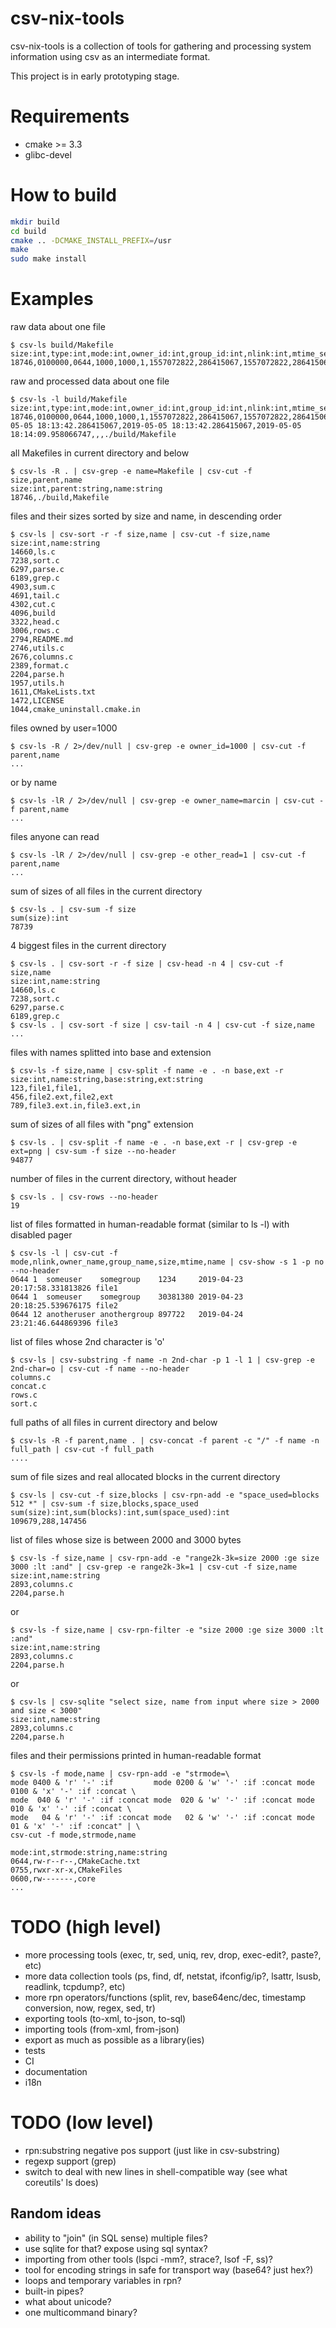 **csv-nix-tools**
=================

csv-nix-tools is a collection of tools for gathering and processing system information using csv as an intermediate format.

This project is in early prototyping stage.

# Requirements
- cmake >= 3.3
- glibc-devel

# How to build
```sh
mkdir build
cd build
cmake .. -DCMAKE_INSTALL_PREFIX=/usr
make
sudo make install
```

# Examples

raw data about one file
```
$ csv-ls build/Makefile
size:int,type:int,mode:int,owner_id:int,group_id:int,nlink:int,mtime_sec:int,mtime_nsec:int,ctime_sec:int,ctime_nsec:int,atime_sec:int,atime_nsec:int,dev:int,ino:int,rdev:int,blksize:int,blocks:int,symlink:string,parent:string,name:string
18746,0100000,0644,1000,1000,1,1557072822,286415067,1557072822,286415067,1557072849,958066747,0x801,16126121,0,4096,40,,,./build/Makefile
```

raw and processed data about one file
```
$ csv-ls -l build/Makefile
size:int,type:int,mode:int,owner_id:int,group_id:int,nlink:int,mtime_sec:int,mtime_nsec:int,ctime_sec:int,ctime_nsec:int,atime_sec:int,atime_nsec:int,dev:int,ino:int,rdev:int,blksize:int,blocks:int,type:string,owner_name:string,group_name:string,owner_read:bool,owner_write:bool,owner_execute:bool,group_read:bool,group_write:bool,group_execute:bool,other_read:bool,other_write:bool,other_execute:bool,setuid:bool,setgid:bool,sticky:bool,mtime:string,ctime:string,atime:string,symlink:string,parent:string,name:string
18746,0100000,0644,1000,1000,1,1557072822,286415067,1557072822,286415067,1557072849,958066747,0x801,16126121,0,4096,40,reg,marcin,marcin,1,1,0,1,0,0,1,0,0,0,0,0,2019-05-05 18:13:42.286415067,2019-05-05 18:13:42.286415067,2019-05-05 18:14:09.958066747,,,./build/Makefile
```

all Makefiles in current directory and below
```
$ csv-ls -R . | csv-grep -e name=Makefile | csv-cut -f size,parent,name
size:int,parent:string,name:string
18746,./build,Makefile
```

files and their sizes sorted by size and name, in descending order
```
$ csv-ls | csv-sort -r -f size,name | csv-cut -f size,name
size:int,name:string
14660,ls.c
7238,sort.c
6297,parse.c
6189,grep.c
4903,sum.c
4691,tail.c
4302,cut.c
4096,build
3322,head.c
3006,rows.c
2794,README.md
2746,utils.c
2676,columns.c
2389,format.c
2204,parse.h
1957,utils.h
1611,CMakeLists.txt
1472,LICENSE
1044,cmake_uninstall.cmake.in
```

files owned by user=1000
```
$ csv-ls -R / 2>/dev/null | csv-grep -e owner_id=1000 | csv-cut -f parent,name
...
```
or by name
```
$ csv-ls -lR / 2>/dev/null | csv-grep -e owner_name=marcin | csv-cut -f parent,name
...
```

files anyone can read
```
$ csv-ls -lR / 2>/dev/null | csv-grep -e other_read=1 | csv-cut -f parent,name
...
```

sum of sizes of all files in the current directory
```
$ csv-ls . | csv-sum -f size
sum(size):int
78739
```

4 biggest files in the current directory
```
$ csv-ls . | csv-sort -r -f size | csv-head -n 4 | csv-cut -f size,name
size:int,name:string
14660,ls.c
7238,sort.c
6297,parse.c
6189,grep.c
$ csv-ls . | csv-sort -f size | csv-tail -n 4 | csv-cut -f size,name
...
```

files with names splitted into base and extension
```
$ csv-ls -f size,name | csv-split -f name -e . -n base,ext -r
size:int,name:string,base:string,ext:string
123,file1,file1,
456,file2.ext,file2,ext
789,file3.ext.in,file3.ext,in
```

sum of sizes of all files with "png" extension
```
$ csv-ls . | csv-split -f name -e . -n base,ext -r | csv-grep -e ext=png | csv-sum -f size --no-header
94877
```

number of files in the current directory, without header
```
$ csv-ls . | csv-rows --no-header
19
```

list of files formatted in human-readable format (similar to ls -l) with disabled pager
```
$ csv-ls -l | csv-cut -f mode,nlink,owner_name,group_name,size,mtime,name | csv-show -s 1 -p no --no-header
0644 1  someuser    somegroup    1234     2019-04-23 20:17:58.331813826 file1
0644 1  someuser    somegroup    30381380 2019-04-23 20:18:25.539676175 file2
0644 12 anotheruser anothergroup 897722   2019-04-24 23:21:46.644869396 file3
```

list of files whose 2nd character is 'o'
```
$ csv-ls | csv-substring -f name -n 2nd-char -p 1 -l 1 | csv-grep -e 2nd-char=o | csv-cut -f name --no-header
columns.c
concat.c
rows.c
sort.c
```

full paths of all files in current directory and below
```
$ csv-ls -R -f parent,name . | csv-concat -f parent -c "/" -f name -n full_path | csv-cut -f full_path
....
```

sum of file sizes and real allocated blocks in the current directory
```
$ csv-ls | csv-cut -f size,blocks | csv-rpn-add -e "space_used=blocks 512 *" | csv-sum -f size,blocks,space_used
sum(size):int,sum(blocks):int,sum(space_used):int
109679,288,147456
```

list of files whose size is between 2000 and 3000 bytes
```
$ csv-ls -f size,name | csv-rpn-add -e "range2k-3k=size 2000 :ge size 3000 :lt :and" | csv-grep -e range2k-3k=1 | csv-cut -f size,name
size:int,name:string
2893,columns.c
2204,parse.h
```
or
```
$ csv-ls -f size,name | csv-rpn-filter -e "size 2000 :ge size 3000 :lt :and"
size:int,name:string
2893,columns.c
2204,parse.h
```
or
```
$ csv-ls | csv-sqlite "select size, name from input where size > 2000 and size < 3000"
size:int,name:string
2893,columns.c
2204,parse.h
```


files and their permissions printed in human-readable format
```
$ csv-ls -f mode,name | csv-rpn-add -e "strmode=\
mode 0400 & 'r' '-' :if         mode 0200 & 'w' '-' :if :concat mode 0100 & 'x' '-' :if :concat \
mode  040 & 'r' '-' :if :concat mode  020 & 'w' '-' :if :concat mode  010 & 'x' '-' :if :concat \
mode   04 & 'r' '-' :if :concat mode   02 & 'w' '-' :if :concat mode   01 & 'x' '-' :if :concat" | \
csv-cut -f mode,strmode,name

mode:int,strmode:string,name:string
0644,rw-r--r--,CMakeCache.txt
0755,rwxr-xr-x,CMakeFiles
0600,rw-------,core
...
```

# TODO (high level)
- more processing tools (exec, tr, sed, uniq, rev, drop, exec-edit?, paste?, etc)
- more data collection tools (ps, find, df, netstat, ifconfig/ip?, lsattr, lsusb, readlink, tcpdump?, etc)
- more rpn operators/functions (split, rev, base64enc/dec, timestamp conversion, now, regex, sed, tr)
- exporting tools (to-xml, to-json, to-sql)
- importing tools (from-xml, from-json)
- export as much as possible as a library(ies)
- tests
- CI
- documentation
- i18n

# TODO (low level)
- rpn:substring negative pos support (just like in csv-substring)
- regexp support (grep)
- switch to deal with new lines in shell-compatible way (see what coreutils' ls does)

## Random ideas
- ability to "join" (in SQL sense) multiple files?
- use sqlite for that? expose using sql syntax?
- importing from other tools (lspci -mm?, strace?, lsof -F, ss)?
- tool for encoding strings in safe for transport way (base64? just hex?)
- loops and temporary variables in rpn?
- built-in pipes?
- what about unicode?
- one multicommand binary?
